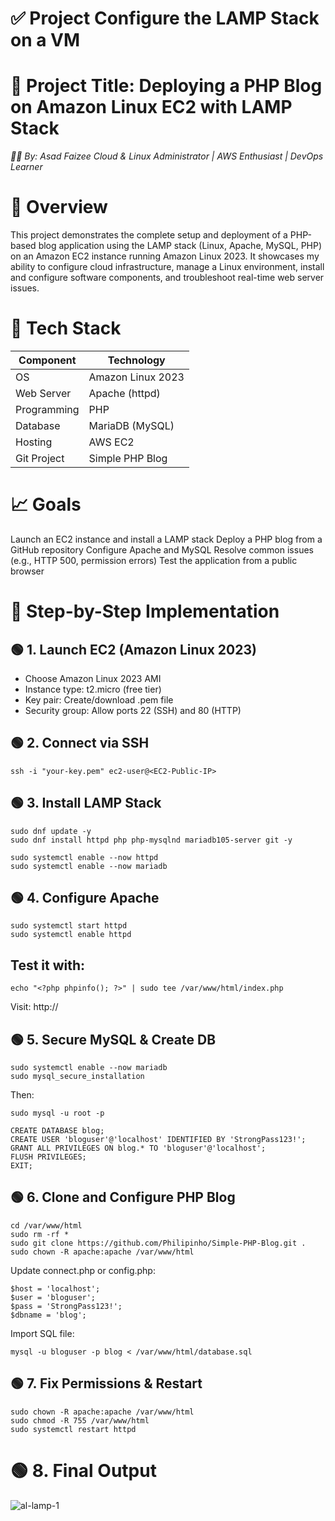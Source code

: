# ✅ Project Configure the LAMP Stack on a VM 
# 🧰 Project Title: Deploying a PHP Blog on Amazon Linux EC2 with LAMP Stack

*👨‍💻 By: Asad Faizee*
*Cloud & Linux Administrator | AWS Enthusiast | DevOps Learner*

# 📌 Overview

This project demonstrates the complete setup and deployment of a PHP-based blog application using the LAMP stack (Linux, Apache, MySQL, PHP) on an Amazon EC2 instance running Amazon Linux 2023. It showcases my ability to configure cloud infrastructure, manage a Linux environment, install and configure software components, and troubleshoot real-time web server issues.



# 🧱 Tech Stack

| Component   | Technology        |
| ----------- | ----------------- |
| OS          | Amazon Linux 2023 |
| Web Server  | Apache (httpd)    |
| Programming | PHP               |
| Database    | MariaDB (MySQL)   |
| Hosting     | AWS EC2           |
| Git Project | Simple PHP Blog   |

# 📈 Goals

Launch an EC2 instance and install a LAMP stack
Deploy a PHP blog from a GitHub repository
Configure Apache and MySQL
Resolve common issues (e.g., HTTP 500, permission errors)
Test the application from a public browser

# 🔧 Step-by-Step Implementation

## 🟢 1. Launch EC2 (Amazon Linux 2023)

- Choose Amazon Linux 2023 AMI
- Instance type: t2.micro (free tier)
- Key pair: Create/download .pem file
- Security group: Allow ports 22 (SSH) and 80 (HTTP)

## 🟢 2. Connect via SSH

```
ssh -i "your-key.pem" ec2-user@<EC2-Public-IP>
```
## 🟢 3. Install LAMP Stack
```
sudo dnf update -y
sudo dnf install httpd php php-mysqlnd mariadb105-server git -y

sudo systemctl enable --now httpd
sudo systemctl enable --now mariadb
```


## 🟢 4. Configure Apache
```
sudo systemctl start httpd
sudo systemctl enable httpd
```

## Test it with:

```
echo "<?php phpinfo(); ?>" | sudo tee /var/www/html/index.php
```
Visit: http://<EC2-Public-IP>

## 🟢 5. Secure MySQL & Create DB
```
sudo systemctl enable --now mariadb
sudo mysql_secure_installation
```
Then:

```
sudo mysql -u root -p

CREATE DATABASE blog;
CREATE USER 'bloguser'@'localhost' IDENTIFIED BY 'StrongPass123!';
GRANT ALL PRIVILEGES ON blog.* TO 'bloguser'@'localhost';
FLUSH PRIVILEGES;
EXIT;
```

## 🟢 6. Clone and Configure PHP Blog

```
cd /var/www/html
sudo rm -rf *
sudo git clone https://github.com/Philipinho/Simple-PHP-Blog.git .
sudo chown -R apache:apache /var/www/html
```
Update connect.php or config.php:

```
$host = 'localhost';
$user = 'bloguser';
$pass = 'StrongPass123!';
$dbname = 'blog';
```
Import SQL file:

```
mysql -u bloguser -p blog < /var/www/html/database.sql
```

## 🟢 7. Fix Permissions & Restart

```
sudo chown -R apache:apache /var/www/html
sudo chmod -R 755 /var/www/html
sudo systemctl restart httpd
```

# 🟢 8. Final Output

![al-lamp-1](https://github.com/user-attachments/assets/efd75fa5-930c-4aec-9504-19064748bfca)

